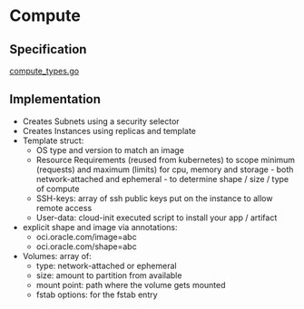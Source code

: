 # Compute

## Specification
[compute_types.go](../../pkg/apis/cloud.k8s.io/v1alpha1/compute_types.go)

## Implementation
- Creates Subnets using a security selector
- Creates Instances using replicas and template
- Template struct:
  - OS type and version to match an image
  - Resource Requirements (reused from kubernetes)
  to scope minimum (requests) and maximum (limits) for cpu, memory and
  storage - both network-attached and ephemeral -
  to determine shape / size / type of compute
  - SSH-keys: array of ssh public keys put on the instance to allow remote access
  - User-data: cloud-init executed script to install your app / artifact
- explicit shape and image via annotations:
  - oci.oracle.com/image=abc
  - oci.oracle.com/shape=abc
- Volumes: array of:
  - type: network-attached or ephemeral
  - size: amount to partition from available
  - mount point: path where the volume gets mounted
  - fstab options: for the fstab entry
